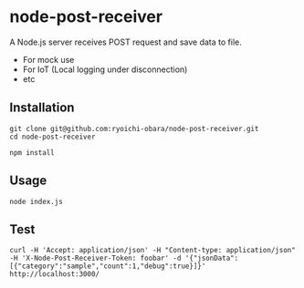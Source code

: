 # node-post-receiver

A Node.js server receives POST request and save data to file.

* For mock use
* For IoT (Local logging under disconnection)
* etc

## Installation

```command
git clone git@github.com:ryoichi-obara/node-post-receiver.git
cd node-post-receiver

npm install
```

## Usage

```command
node index.js
```

## Test

```command
curl -H 'Accept: application/json' -H "Content-type: application/json" -H 'X-Node-Post-Receiver-Token: foobar' -d '{"jsonData":[{"category":"sample","count":1,"debug":true}]}' http://localhost:3000/
```
